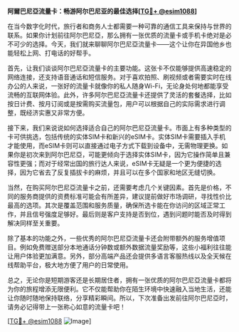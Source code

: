 **阿爾巴尼亞流量卡：畅游阿尔巴尼亚的最佳选择[[TG💪+ @esim1088](https://t.me/s/esim1088)]**

在当今数字化时代，旅行者和商务人士都需要一种可靠的通信工具来保持与世界的联系。如果你计划前往阿尔巴尼亞，那么拥有一张优质的流量卡或手机卡绝对是必不可少的选择。今天，我们就来聊聊阿尔巴尼亞流量卡——这个让你在异国他乡也能轻松上网、打电话的好帮手。

首先，让我们谈谈阿尔巴尼亞流量卡的主要功能。这张卡不仅能够提供高速稳定的网络连接，还支持语音通话和短信服务。对于喜欢拍照、刷视频或者需要实时在线办公的人来说，一张好的流量卡就像你的私人随身Wi-Fi，无论身处何地都能享受流畅的互联网体验。此外，许多阿尔巴尼亞流量卡还提供了灵活的套餐选择，比如按日计费、按月订阅或是按需购买流量包，用户可以根据自己的实际需求进行调整，既经济实惠又非常方便。

接下来，我们来说说如何选择适合自己的阿尔巴尼亞流量卡。市面上有多种类型的卡可供挑选，包括传统的实体SIM卡和新兴的eSIM卡。实体SIM卡需要插入手机才能使用，而eSIM卡则可以直接通过电子方式下载到设备中，无需物理更换。如果你是初次来到阿尔巴尼亞，可能更倾向于选择实体SIM卡，因为它操作简单且兼容性更强；而对于经常出国的旅行达人来说，eSIM卡无疑是一个更为便捷的选择，因为它省去了反复插拔卡的麻烦，并且可以在多个国家和地区无缝切换。

当然，在购买阿尔巴尼亞流量卡之前，还需要考虑几个关键因素。首先是价格，不同的服务商提供的资费标准可能会有所差异，建议提前做好市场调研，寻找性价比最高的选项。其次是覆盖范围和服务质量，确保所选卡能在你访问的区域正常工作，并且信号强度足够好。最后则是客户支持是否到位，遇到问题时能否及时得到解决同样至关重要。

除了基本的功能之外，一些优秀的阿尔巴尼亞流量卡还会附带额外的服务增值项目。例如免费赠送部分本地通话分钟数或额外数据流量奖励等，这些小福利往往能让用户体验更加满意。另外，部分高端产品还会提供多语言客服热线以及全天候在线帮助平台，极大地方便了用户的日常使用。

总之，无论你是短期游客还是长期居住者，拥有一张优质的阿尔巴尼亞流量卡都将为你的旅程增添无限便利。它不仅能帮助你在陌生环境中快速融入当地生活，还能让你随时随地保持联络，分享精彩瞬间。所以，下次准备出发前往阿尔巴尼亞时，请务必记得带上一张称心如意的流量卡吧！

[[TG💪+ @esim1088](https://t.me/s/esim1088) ![Image](https://i.postimg.cc/4NQfJmqS/Snipaste-2025-05-13-00-14-12.png)]